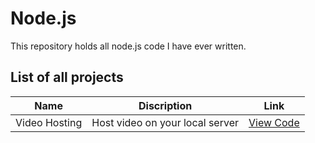 # Node.js
This repository holds all node.js code I have ever written.

## List of all projects 

| Name | Discription | Link |
|----------|----------|----------|
| Video Hosting | Host video on your local server | [View Code](./Video%20Hosting/)|
